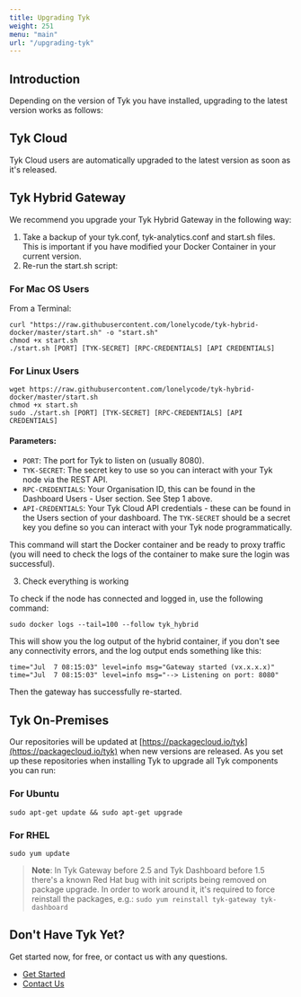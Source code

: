 ```yaml
---
title: Upgrading Tyk
weight: 251
menu: "main"
url: "/upgrading-tyk"
---
```


## <a name="intro"></a>Introduction
Depending on the version of Tyk you have installed, upgrading to the latest version works as follows:
## <a name="cloud"></a>Tyk Cloud
Tyk Cloud users are automatically upgraded to the latest version as soon as it's released.
## <a name="hybrid"></a>Tyk Hybrid Gateway
We recommend you upgrade your Tyk Hybrid Gateway in the following way:
1. Take a backup of your tyk.conf, tyk-analytics.conf and start.sh files. This is important if you have modified your Docker Container in your current version.
2. Re-run the start.sh script:

### For Mac OS Users
From a Terminal:

```{.copyWrapper}
curl "https://raw.githubusercontent.com/lonelycode/tyk-hybrid-docker/master/start.sh" -o "start.sh"
chmod +x start.sh
./start.sh [PORT] [TYK-SECRET] [RPC-CREDENTIALS] [API CREDENTIALS]
```
### For Linux Users
```{.copyWrapper}
wget https://raw.githubusercontent.com/lonelycode/tyk-hybrid-docker/master/start.sh
chmod +x start.sh
sudo ./start.sh [PORT] [TYK-SECRET] [RPC-CREDENTIALS] [API CREDENTIALS]
```

#### Parameters:
*   `PORT`: The port for Tyk to listen on (usually 8080).
*   `TYK-SECRET`: The secret key to use so you can interact with your Tyk node via the REST API.
*   `RPC-CREDENTIALS`: Your Organisation ID, this can be found in the Dashboard Users - User section. See Step 1 above.
*   `API-CREDENTIALS`: Your Tyk Cloud API credentials - these can be found in the Users section of your dashboard.
The `TYK-SECRET` should be a secret key you define so you can interact with your Tyk node programmatically.

This command will start the Docker container and be ready to proxy traffic (you will need to check the logs of the container to make sure the login was successful).

3. Check everything is working

To check if the node has connected and logged in, use the following command:
```{.copyWrapper}
sudo docker logs --tail=100 --follow tyk_hybrid
```

  
This will show you the log output of the hybrid container, if you don't see any connectivity errors, and the log output ends something like this:
```
time="Jul  7 08:15:03" level=info msg="Gateway started (vx.x.x.x)"
time="Jul  7 08:15:03" level=info msg="--> Listening on port: 8080"
```

Then the gateway has successfully re-started.

## <a name="on-premises"></a>Tyk On-Premises

Our repositories will be updated at [https://packagecloud.io/tyk](https://packagecloud.io/tyk) when new versions are released. As you set up these repositories when installing Tyk to upgrade all Tyk components  you can run:

### For Ubuntu

```{.copyWrapper}
sudo apt-get update && sudo apt-get upgrade
```

### For RHEL
```{.copyWrapper}
sudo yum update
```


> **Note**: In Tyk Gateway before 2.5 and Tyk Dashboard before 1.5 there's a known Red Hat bug with init scripts being removed on package upgrade. In order to work around it, it's required to force reinstall the packages, e.g.:
`sudo yum reinstall tyk-gateway tyk-dashboard`

## <a name="new"></a>Don't Have Tyk Yet?

Get started now, for free, or contact us with any questions.

* [Get Started](https://tyk.io/pricing/compare-api-management-platforms/#get-started)
* [Contact Us](https://tyk.io/about/contact/)
